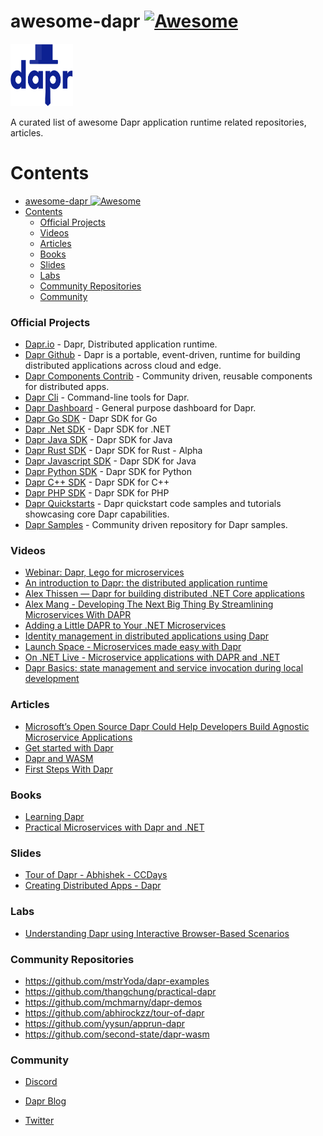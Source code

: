# awesome-dapr [![Awesome](https://awesome.re/badge.svg)](https://awesome.re)

<a href="https://dapr.io/">
    <img src="https://github.com/dapr/dapr/blob/master/img/dapr_logo.svg"
         alt="Dapr logo" title="Dapr" height="100" width="100" />
</a></br>

A curated list of awesome Dapr application runtime related repositories, articles.

# Contents

- [awesome-dapr ![Awesome](https://awesome.re)](#awesome-dapr-)
- [Contents](#contents)
    - [Official Projects](#official-projects)
    - [Videos](#videos)
    - [Articles](#articles)
    - [Books](#books)
    - [Slides](#slides)
    - [Labs](#labs)
    - [Community Repositories](#community-repositories)
    - [Community](#community)

### Official Projects

- [Dapr.io](https://dapr.io) - Dapr, Distributed application runtime.
- [Dapr Github](https://github.com/dapr/dapr) - Dapr is a portable, event-driven, runtime for building distributed applications across cloud and edge.
- [Dapr Components Contrib](https://github.com/dapr/components-contrib) - Community driven, reusable components for distributed apps.
- [Dapr Cli](https://github.com/dapr/cli) - Command-line tools for Dapr.
- [Dapr Dashboard](https://github.com/dapr/dashboard) - General purpose dashboard for Dapr.
- [Dapr Go SDK](https://github.com/dapr/go-sdk) - Dapr SDK for Go
- [Dapr .Net SDK](https://github.com/dapr/dotnet-sdk) - Dapr SDK for .NET
- [Dapr Java SDK](https://github.com/dapr/java-sdk) - Dapr SDK for Java
- [Dapr Rust SDK](https://github.com/dapr/rust-sdk) - Dapr SDK for Rust - Alpha
- [Dapr Javascript SDK](https://github.com/dapr/js-sdk) - Dapr SDK for Java
- [Dapr Python SDK](https://github.com/dapr/python-sdk) - Dapr SDK for Python
- [Dapr C++ SDK](https://github.com/dapr/cpp-sdk) - Dapr SDK for C++
- [Dapr PHP SDK](https://github.com/dapr/php-sdk) - Dapr SDK for PHP
- [Dapr Quickstarts](https://github.com/dapr/quickstarts) - Dapr quickstart code samples and tutorials showcasing core Dapr capabilities.
- [Dapr Samples](https://github.com/dapr/samples) - Community driven repository for Dapr samples.


### Videos

- [Webinar: Dapr, Lego for microservices](https://www.youtube.com/watch?v=qntLqifOl7A)
- [An introduction to Dapr: the distributed application runtime](https://www.youtube.com/watch?v=MjyulcRqh20)
- [Alex Thissen — Dapr for building distributed .NET Core applications](https://www.youtube.com/watch?v=FyFr5HzsQXE)
- [Alex Mang - Developing The Next Big Thing By Streamlining Microservices With DAPR](https://www.youtube.com/watch?v=a2OZ0VI4JTg)
- [Adding a Little DAPR to Your .NET Microservices](https://www.youtube.com/watch?v=g-gOlkD9lKs)
- [Identity management in distributed applications using Dapr](https://www.youtube.com/watch?v=rjqWeo6qY6U)
- [Launch Space - Microservices made easy with Dapr](https://www.youtube.com/watch?v=ZPuwQ6iHV-w)
- [On .NET Live - Microservice applications with DAPR and .NET](https://www.youtube.com/watch?v=kIfmwmJHNMs)
- [Dapr Basics: state management and service invocation during local development](https://www.youtube.com/watch?v=UBJlKaOWs7c)

### Articles

- [Microsoft’s Open Source Dapr Could Help Developers Build Agnostic Microservice Applications](https://thenewstack.io/microsofts-open-source-dapr-could-help-developers-build-agnostic-microservice-applications/)
- [Get started with Dapr](https://docs.microsoft.com/tr-tr/dotnet/architecture/dapr-for-net-developers/getting-started)
- [Dapr and WASM](https://www.alibabacloud.com/blog/webassembly-%2B-dapr-%3D-next-generation-cloud-native-runtime_598222)
- [First Steps With Dapr](http://www.ofbizian.com/2022/08/first-steps-with-dapr.html)

### Books

- [Learning Dapr](https://learning.oreilly.com/library/view/learning-dapr/9781492072416/)
- [Practical Microservices with Dapr and .NET](https://learning.oreilly.com/library/view/practical-microservices-with/9781800568372/)

### Slides

- [Tour of Dapr - Abhishek - CCDays](https://www.slideshare.net/CodeOps/tour-of-dapr-abhishek-ccdays)
- [Creating Distributed Apps - Dapr](https://www.slideshare.net/geertvdc1/techdays-helsinki-creating-the-distributed-apps-of-the-future-using-dapr-geert-van-der-cruijsen)

### Labs

- [Understanding Dapr using Interactive Browser-Based Scenarios](https://www.katacoda.com/reselbob/scenarios/using-dapr)

### Community Repositories

- https://github.com/mstrYoda/dapr-examples
- https://github.com/thangchung/practical-dapr
- https://github.com/mchmarny/dapr-demos
- https://github.com/abhirockzz/tour-of-dapr
- https://github.com/yysun/apprun-dapr
- https://github.com/second-state/dapr-wasm

### Community

- [Discord](https://aka.ms/dapr-discord)

- [Dapr Blog](https://blog.dapr.io/posts)

- [Twitter](https://twitter.com/daprdev)

